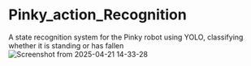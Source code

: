 # Pinky_action_Recognition
A state recognition system for the Pinky robot using YOLO, classifying whether it is standing or has fallen
![Screenshot from 2025-04-21 14-33-28](https://github.com/user-attachments/assets/b134e740-34ee-4a15-b4fc-f20c598da71e)
